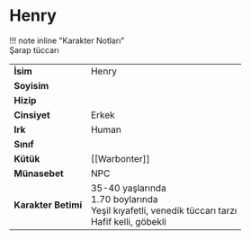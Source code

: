 # Henry   
  
  
!!! note inline "Karakter Notları"  
	Şarap tüccarı  
  
  
<table><tr><td><b>İsim</b></td><td>Henry</td></tr>  
<tr><td><b>Soyisim</b></td><td></td></tr>  
<tr><td><b>Hizip</b></td><td></td></tr>  
<tr><td><b>Cinsiyet</b></td><td>Erkek</td></tr>  
<tr><td><b>Irk</b></td><td>Human</td></tr>  
<tr><td><b>Sınıf</b></td><td></td></tr>  
<tr><td><b>Kütük</b></td><td>[[Warbonter]]</td></tr>  
<tr><td><b>Münasebet</b></td><td>NPC</td></tr>  
<tr><td><b>Karakter Betimi</b></td><td>35-40 yaşlarında<br>1.70 boylarında<br>Yeşil kıyafetli, venedik tüccarı tarzı<br>Hafif kelli, göbekli</td></tr>  
</table>